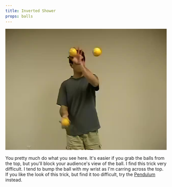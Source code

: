 ```yaml
---
title: Inverted Shower
props: balls
---
```


![Inverted Shower](site/videos/poster/invertedshower.jpg)

You pretty much do what you see here. It's easier if you grab the balls from the top, but you'll block your audience's view of the ball. I find this trick very difficult. I tend to bump the ball with my wrist as I'm carring across the top. If you like the look of this trick, but find it too difficult, try the [Pendulum](site/en/pendulum/README.md) instead.


